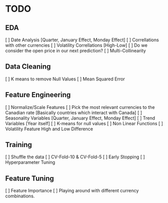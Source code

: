 # TODO

## EDA
[ ] Date Analysis [Quarter, January Effect, Monday Effect]
[ ] Correllations with other currencies
[ ] Volatility Correllations [High-Low]
[ ] Do we consider the open price in our next prediction? 
[ ] Multi-Collinearity

## Data Cleaning
[ ] K means to remove Null Values
[ ] Mean Squared Error 


## Feature Engineering
[ ] Normalize/Scale Features
[ ] Pick the most relevant currencies to the Canadian rate [Basically countries which interact with Canada]
[ ] Seasonality Variables [Quarter, January Effect, Monday Effect]
[ ] Trend Variables [Year itself]
[ ] K-means for null values
[ ] Non Linear Functions
[ ] Volatility Feature High and Low Difference

## Training 
[ ] Shuffle the data
[ ] CV-Fold-10 & CV-Fold-5
[ ] Early Stopping
[ ] Hyperparameter Tuning


## Feature Tuning
[ ] Feature Importance
[ ] Playing around with different currency combinations.
